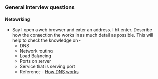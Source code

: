 ### General interview questions
#### Netowrking 
- Say I open a web browser and enter an address. I hit enter. Describe how the connection the works in as much detail as possible. This will help to check the knowledge on - 
  - DNS
  - Network routing
  - Load Balancing
  - Ports on server
  - Service that is serving port 
  - Reference - [How DNS works](https://howdns.works/)
